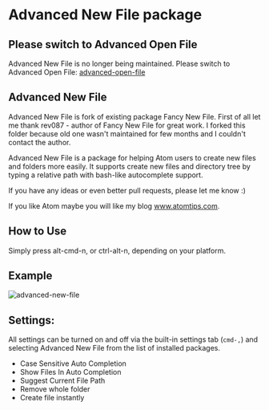 # Advanced New File package

## Please switch to Advanced Open File

Advanced New File is no longer being maintained. Please switch to Advanced Open File: [advanced-open-file](https://atom.io/packages/advanced-open-file)

## Advanced New File

Advanced New File is fork of existing package Fancy New File. First of all let me thank rev087 - author of Fancy New File for great work.
I forked this folder because old one wasn't maintained for few months and I couldn't contact the author.

Advanced New File is a package for helping Atom users to create new files and folders more easily.
It supports create new files and directory tree by typing a relative path with bash-like autocomplete support.

If you have any ideas or even better pull requests, please let me know :)

If you like Atom maybe you will like my blog www.atomtips.com.

## How to Use

Simply press alt-cmd-n, or ctrl-alt-n, depending on your platform.

## Example
![advanced-new-file](https://cloud.githubusercontent.com/assets/3289225/5792505/81f41c72-9f1b-11e4-9085-38cfb832383c.gif)

## Settings:

All settings can be turned on and off via the built-in settings tab (`cmd-,`) and selecting Advanced New File from the list of installed packages.

- Case Sensitive Auto Completion
- Show Files In Auto Completion
- Suggest Current File Path
- Remove whole folder
- Create file instantly
